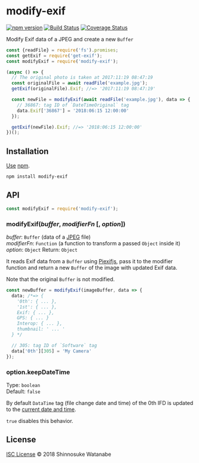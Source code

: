 # modify-exif

[![npm version](https://img.shields.io/npm/v/modify-exif.svg)](https://www.npmjs.com/package/modify-exif)
[![Build Status](https://travis-ci.com/shinnn/modify-exif.svg?branch=master)](https://travis-ci.com/shinnn/modify-exif)
[![Coverage Status](https://img.shields.io/coveralls/shinnn/modify-exif.svg)](https://coveralls.io/github/shinnn/modify-exif)

Modify Exif data of a JPEG and create a new `Buffer`

```javascript
const {readFile} = require('fs').promises;
const getExif = require('get-exif');
const modifyExif = require('modify-exif');

(async () => {
  // The original photo is taken at 2017:11:19 08:47:19
  const originalFile = await readFile('example.jpg');
  getExif(originalFile).Exif; //=> '2017:11:19 08:47:19'

  const newFile = modifyExif(await readFile('example.jpg'), data => {
    // 36867: tag ID of `DateTimeOriginal` tag
    data.Exif['36867'] = '2018:06:15 12:00:00'
  });

  getExif(newFile).Exif; //=> '2018:06:15 12:00:00'
})();
```

## Installation

[Use](https://docs.npmjs.com/cli/install) [npm](https://docs.npmjs.com/getting-started/what-is-npm).

```
npm install modify-exif
```

## API

```javascript
const modifyExif = require('modify-exif');
```

### modifyExif(*buffer*, *modifierFn* [, *option*])

*buffer*: `Buffer` (data of a [JPEG](https://jpeg.org/jpeg/) file)  
*modifierFn*: `Function` (a function to transform a passed `Object` inside it)  
*option*: `Object`
Return: `Object`

It reads Exif data from a `Buffer` using [Piexifjs](https://github.com/hMatoba/piexifjs), pass it to the modifier function and return a new `Buffer` of the image with updated Exif data.

Note that the original `Buffer` is not modified.

```javascript
const newBuffer = modifyExif(imageBuffer, data => {
  data; /*=> {
    '0th': { ... },
    '1st': { ... },
    Exif: { ... },
    GPS: { ... }
    Interop: { ... },
    thumbnail: ' ... '
  } */

  // 305: tag ID of `Software` tag
  data['0th'][305] = 'My Camera'
});
```

### option.keepDateTime

Type: `boolean`  
Default: `false`

By default `DataTime` tag (file change date and time) of the 0th IFD is updated to the [current date and time](https://github.com/shinnn/current-exif-date).

`true` disables this behavior.

## License

[ISC License](./LICENSE) © 2018 Shinnosuke Watanabe
